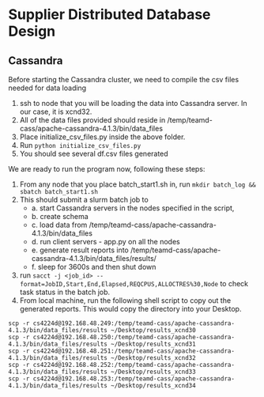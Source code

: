 # Supplier Distributed Database Design

## Cassandra
Before starting the Cassandra cluster, we need to compile the csv files needed for data loading
1. ssh to node that you will be loading the data into Cassandra server. In our case, it is xcnd32.
2. All of the data files provided should reside in /temp/teamd-cass/apache-cassandra-4.1.3/bin/data_files
3. Place initialize_csv_files.py inside the above folder.
4. Run ```python initialize_csv_files.py```
5. You should see several df.csv files generated

We are ready to run the program now, following these steps:
1. From any node that you place batch_start1.sh in, run ```mkdir batch_log && sbatch batch_start1.sh```
2. This should submit a slurm batch job to
    - a. start Cassandra servers in the nodes specified in the script,
    - b. create schema 
    - c. load data from /temp/teamd-cass/apache-cassandra-4.1.3/bin/data_files
    - d. run client servers - app.py on all the nodes
    - e. generate result reports into /temp/teamd-cass/apache-cassandra-4.1.3/bin/data_files/results/ 
    - f. sleep for 3600s and then shut down
3. run ```sacct -j <job_id> --format=JobID,Start,End,Elapsed,REQCPUS,ALLOCTRES%30,Node``` to check task status in the batch job.
4. From local machine, run the following shell script to copy out the generated reports. This would copy the directory into your Desktop.
```
scp -r cs4224d@192.168.48.249:/temp/teamd-cass/apache-cassandra-4.1.3/bin/data_files/results ~/Desktop/results_xcnd30
scp -r cs4224d@192.168.48.250:/temp/teamd-cass/apache-cassandra-4.1.3/bin/data_files/results ~/Desktop/results_xcnd31
scp -r cs4224d@192.168.48.251:/temp/teamd-cass/apache-cassandra-4.1.3/bin/data_files/results ~/Desktop/results_xcnd32
scp -r cs4224d@192.168.48.252:/temp/teamd-cass/apache-cassandra-4.1.3/bin/data_files/results ~/Desktop/results_xcnd33
scp -r cs4224d@192.168.48.253:/temp/teamd-cass/apache-cassandra-4.1.3/bin/data_files/results ~/Desktop/results_xcnd34
```
